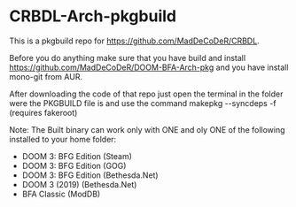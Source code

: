 # CRBDL-Arch-pkgbuild
This is a pkgbuild repo for https://github.com/MadDeCoDeR/CRBDL.

Before you do anything make sure that you have build and install https://github.com/MadDeCoDeR/DOOM-BFA-Arch-pkg and you have install mono-git from AUR.

After downloading the code of that repo just open the terminal in the folder were the PKGBUILD file is and use the command makepkg --syncdeps -f (requires fakeroot)

Note: The Built binary can work only with ONE and oly ONE of the following installed to your home folder:

- DOOM 3: BFG Edition (Steam)
- DOOM 3: BFG Edition (GOG)
- DOOM 3: BFG Edition (Bethesda.Net)
- DOOM 3 (2019) (Bethesda.Net)
- BFA Classic (ModDB)
